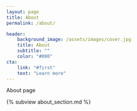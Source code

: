 ```yaml
---
layout: page
title: About
permalink: /about/

header:
    background_image: /assets/images/cover.jpg
    title: About
    subtitle: ""
    color: "#000"
cta:
    link: "#first"
    text: "Learn more"
---
```


About page

{% subview about_section.md %}

